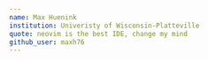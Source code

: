 ```yaml
---
name: Max Huenink
institution: Univeristy of Wisconsin-Platteville
quote: neovim is the best IDE, change my mind
github_user: maxh76
---
```


